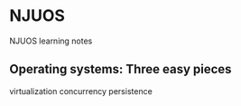 # NJUOS
NJUOS learning notes

## Operating systems: Three easy pieces
virtualization concurrency persistence
